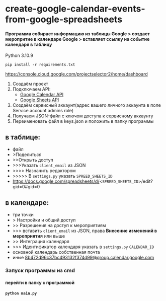 # create-google-calendar-events-from-google-spreadsheets
#### Программа собирает информацию из таблицы Google \> создает меропритие в календаре Goоgle \> вставляет ссылку на событие календаря в таблицу

Python 3.10.9
```
pip install -r requirements.txt
```
https://console.cloud.google.com/projectselector2/home/dashboard

1. Создаём проект
2. Подключаем API:
   - [Google Calendar API](https://console.cloud.google.com/apis/library/calendar-json.googleapis.com)
   - [Google Sheets API](https://console.cloud.google.com/apis/library/sheets.googleapis.com)
3. Создаём сервисный аккаунт(адрес вашего личного аккаунта в поле Service account admins role)
4. Получаем JSON-файл с ключом доступа к сервисному аккаунту
5. Переименовать файл в keys.json и положить в папку программы

## в таблице:
* файл
* \>Поделиться
* \>\>Открыть доступ
* \>\>\>Указать `client_email` из JSON
* \>\>\>\> Назначить редактором
* \>\>\>\>\> В `settings.py` указать `SPREED_SHEETS_ID` 
*  https://docs.google.com/spreadsheets/d/<`SPREED_SHEETS_ID`>/edit?gid=0#gid=0

## в календаре:
* три точки
* \> Настройки и общий доступ
* \>\> Разрешения на доступ к мероприятиям
* \>\>\> вставить `client_email` из JSON, права **Внесение изменений в мероприятия** или выше
* \>\> Интеграция календаря
* \>\>\> Идентификатор календаря указать в `settings.py` `CALENDAR_ID` 
* основной календарь собственная почта 
* иные 8b472d96c37bc493132f374d99@group.calendar.google.com  

### Запуск программы из cmd  
#### перейти в папку с программой 
#### `python main.py`
